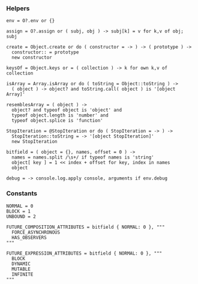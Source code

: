 ### Helpers

    env = O?.env or {}

    assign = O?.assign or ( subj, obj ) -> subj[k] = v for k,v of obj; subj

    create = Object.create or do ( constructor = -> ) -> ( prototype ) ->
      constructor:: = prototype
      new constructor

    keysOf = Object.keys or = ( collection ) -> k for own k,v of collection

    isArray = Array.isArray or do ( toString = Object::toString ) ->
      ( object ) -> object? and toString.call( object ) is '[object Array]'

    resemblesArray = ( object ) ->
      object? and typeof object is 'object' and
      typeof object.length is 'number' and
      typeof object.splice is 'function'

    StopIteration = @StopIteration or do ( StopIteration = -> ) ->
      StopIteration::toString = -> '[object StopIteration]'
      new StopIteration

    bitfield = ( object = {}, names, offset = 0 ) ->
      names = names.split /\s+/ if typeof names is 'string'
      object[ key ] = 1 << index + offset for key, index in names
      object

    debug = -> console.log.apply console, arguments if env.debug



### Constants

    NORMAL = 0
    BLOCK = 1
    UNBOUND = 2

    FUTURE_COMPOSITION_ATTRIBUTES = bitfield { NORMAL: 0 }, """
      FORCE_ASYNCHRONOUS
      HAS_OBSERVERS
    """

    FUTURE_EXPRESSION_ATTRIBUTES = bitfield { NORMAL: 0 }, """
      BLOCK
      DYNAMIC
      MUTABLE
      INFINITE
    """



